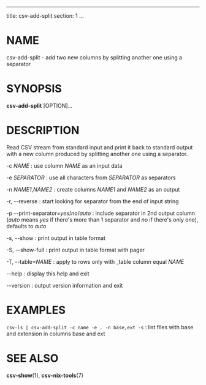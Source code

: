 <!--
SPDX-License-Identifier: BSD-3-Clause
Copyright 2020, Marcin Ślusarz <marcin.slusarz@gmail.com>
-->

---
title: csv-add-split
section: 1
...

# NAME #

csv-add-split - add two new columns by splitting another one using a separator

# SYNOPSIS #

**csv-add-split** [OPTION]...

# DESCRIPTION #

Read CSV stream from standard input and print it back to standard output with
a new column produced by splitting another one using a separator.

-c *NAME*
:   use column *NAME* as an input data

-e *SEPARATOR*
:   use all characters from *SEPARATOR* as separators

-n *NAME1*,*NAME2*
:   create columns *NAME1* and *NAME2* as an output

-r, \--reverse
:   start looking for separator from the end of input string

-p  \--print-separator=*yes*/*no*/*auto*
:   include separator in 2nd output column (*auto* means *yes* if there's more
than 1 separator and *no* if there's only one), defaults to *auto*

-s, \--show
:   print output in table format

-S, \--show-full
:   print output in table format with pager

-T, \--table=*NAME*
:   apply to rows only with _table column equal *NAME*

\--help
:   display this help and exit

\--version
:   output version information and exit

# EXAMPLES #

`csv-ls | csv-add-split -c name -e . -n base,ext -s`
:   list files with base and extension in columns base and ext

# SEE ALSO #

**csv-show**(1), **csv-nix-tools**(7)
